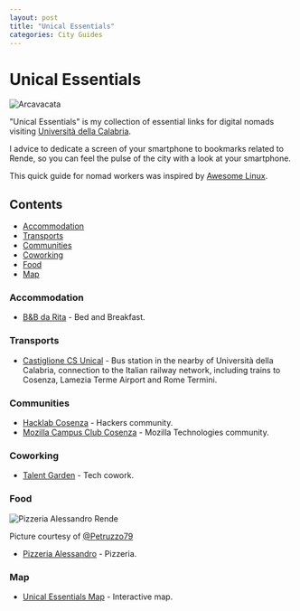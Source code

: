 ```yaml
---
layout: post
title: "Unical Essentials"
categories: City Guides
---
```



# Unical Essentials

![Arcavacata](https://raw.githubusercontent.com/marcofromsicily/blog/master/images/arcavacata.jpg)

"Unical Essentials" is my collection of essential links for digital nomads visiting [Università della Calabria](http://www.unical.it/).

I advice to dedicate a screen of your smartphone to bookmarks related to Rende, so you can feel the pulse of the city with a look at your smartphone.

This quick guide for nomad workers was inspired by [Awesome Linux](https://github.com/madbob/awesome-linux-dev).

## Contents

* [Accommodation](#accommodation)
* [Transports](#transports)
* [Communities](#communities)
* [Coworking](#coworking)
* [Food](#Food)
* [Map](#Map)

### Accommodation

* [B&B da Rita](https://www.tripadvisor.it/Hotel_Review-g644242-d8126563-Reviews-B_B_da_Rita-Rende_Province_of_Cosenza_Calabria.html) - Bed and Breakfast.

### Transports

* [Castiglione CS Unical](http://www.trenitalia.com/) - Bus station in the nearby of Università della Calabria, connection to the Italian railway network, including trains to Cosenza, Lamezia Terme Airport and Rome Termini.

### Communities

* [Hacklab Cosenza](https://hlcs.it/) - Hackers community.
* [Mozilla Campus Club Cosenza](https://www.facebook.com/MozillaCCC/) - Mozilla Technologies community.

### Coworking

* [Talent Garden](https://cosenza.talentgarden.org/) - Tech cowork.

### Food

![Pizzeria Alessandro Rende](https://raw.githubusercontent.com/marcofromsicily/blog/master/images/pizzeria-alessandro-rende.jpg)

Picture courtesy of [@Petruzzo79](https://twitter.com/Petruzzo79)

* [Pizzeria Alessandro](https://www.tripadvisor.it/Restaurant_Review-g7849578-d4794297-Reviews-Pizzeria_Alessandro-Arcavacata_Rende_Province_of_Cosenza_Calabria.html) - Pizzeria.

### Map

* [Unical Essentials Map](https://umap.openstreetmap.fr/it/map/unical-essentials_112941#16/39.3574/16.2324) - Interactive map.
